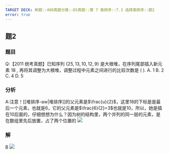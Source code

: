 ```yaml
---
TARGET DECK: 刷题::408真题分类::DS真题::第 7 章排序::7.3 选择类排序::题2
error: true
---
```

## 题2
### 题目
Q:【2011 统考真题】已知序列 $\{ {25},{13},{10},{12},9\}$ 是大根堆，在序列尾部插入新元素 18 , 再将其调整为大根堆，调整过程中元素之间进行的比较次数是 ( ).
A. 1 B. 2 C. 4 D. 5
### 分析
A:注意！[[堆排序-aw|堆排序]]的父元素是$\frac{u}{2}$，这里18的下标是是最后一个元素，也就是6，它的父元素是$\frac{6}{2}=3$也就是10，所以，她是插在10后面的，仔细想想为什么？因为树的结构里，两个并列的同一层的元素，是在数组里先后放置，占了两个位置的
![](https://img.hwenyi.live/202411130010520.webp)
### 解
B
![](https://img.hwenyi.live/202411130019094.webp)

